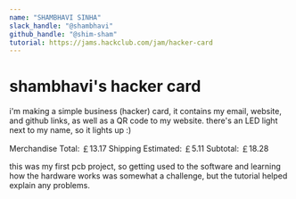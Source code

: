 ```yaml
---
name: "SHAMBHAVI SINHA"
slack_handle: "@shambhavi"
github_handle: "@shim-sham"
tutorial: https://jams.hackclub.com/jam/hacker-card
---
```


# shambhavi's hacker card

<!-- Describe your board in 2-3 sentences. What are you making? What will it do? -->
i'm making a simple business (hacker) card, it contains my email, website, and github links, as well as a QR code to my website. 
there's an LED light next to my name, so it lights up :)

<!-- How much is it going to cost? -->
Merchandise Total: ￡13.17
Shipping Estimated: ￡5.11
Subtotal: ￡18.28
<!-- Tell us a little bit about your design process. What were some challenges? What helped? ***Totally optional*** -->
this was my first pcb project, so getting used to the software and learning how the hardware works was somewhat a challenge, but the tutorial helped explain any problems.
